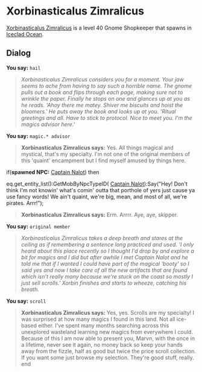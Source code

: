 # Xorbinasticalus Zimralicus



[Xorbinasticalus Zimralicus](/npc/110039) is a level 40 Gnome Shopkeeper that spawns in [Iceclad Ocean](/zone/110).



## Dialog

**You say:** `hail`



>*Xorbinasticalus Zimralicus considers you for a moment.  Your jaw seems to ache from having to say such a horrible name.  The gnome pulls out a book and flips through each page, making sure not to wrinkle the paper.  Finally he stops on one and glances up at you as he reads.  'Ahoy there me matey.  Shiver me biscuits and hoist the bloomers.'  He puts away the book and looks up at you.  'Ritual greetings and all.  Have to stick to protocol.  Nice to meet you.  I'm the magics advisor here.'*

**You say:** `magic.* advisor`



>**Xorbinasticalus Zimralicus says:** Yes.  All things magical and mystical, that's my specialty.  I'm not one of the original members of this 'quaint' encampment but I find myself amused by things here.


if(**spawned NPC:**  [Captain Nalot](/npc/110069)) then



eq.get_entity_list():GetMobByNpcTypeID( [Captain Nalot](/npc/110069)):Say("Hey!  Don't think I'm not knowin' what's comin' outta that porthole of yers just cause ya use fancy words!  We ain't quaint, we're big, mean, and most of all, we're pirates.  Arrr!");



>**Xorbinasticalus Zimralicus says:** Erm.  Arrrr.  Aye, aye, skipper.


**You say:** `original member`



>*Xorbinasticalus Zimralicus takes a deep breath and stares at the ceiling as if remembering a sentence long practiced and used.  'I only heard about this place recently so I thought I'd drop by and explore a bit for magics and I did but after awhile I met Captain Nalot and he told me that if I wanted I could have part of the magical 'booty' so I said yes and now I take care of all the new artifacts that are found which isn't really many because we're stuck on the coast so mostly I just sell scrolls.' Xorbin finishes and starts to wheeze, catching his breath.*

**You say:** `scroll`



>**Xorbinasticalus Zimralicus says:** Yes, yes.  Scrolls are my specialty!  I was surprised at how many magics I found in this land.  Not all ice-based either.  I've spent many months searching across this unexplored wasteland learning new magics from everywhere I could.  Because of this I am now able to present you, Marvn, with the once in a lifetime, never see it again, no money back so keep your hands away from the fizzle,  half as good but twice the price scroll collection.  If you want some just browse my selection.  They're good stuff, really.
end
